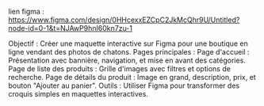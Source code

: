 lien figma : https://www.figma.com/design/0HHcexxEZCpC2JkMcQhr9U/Untitled?node-id=0-1&t=NJAwP9hnI60kn7zu-1

Objectif : Créer une maquette interactive sur Figma pour une boutique en ligne vendant des photos de chatons.
Pages principales :
Page d'accueil : Présentation avec bannière, navigation, et mise en avant des catégories.
Page de liste des produits : Grille d'images avec filtres et options de recherche.
Page de détails du produit : Image en grand, description, prix, et bouton "Ajouter au panier".
Outils : Utiliser Figma pour transformer des croquis simples en maquettes interactives.